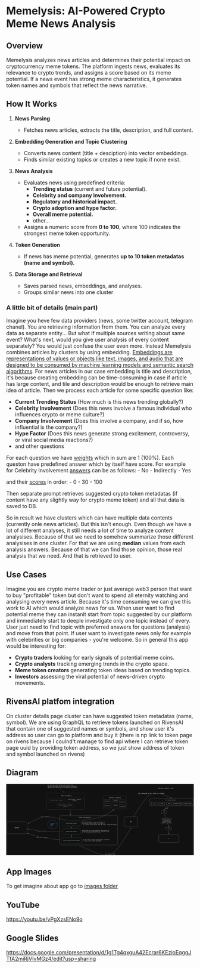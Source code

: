 # **Memelysis: AI-Powered Crypto Meme News Analysis**  

## **Overview**  

Memelysis analyzes news articles and determines their potential impact on cryptocurrency meme tokens. The platform ingests news, evaluates its relevance to crypto trends, and assigns a score based on its meme potential. If a news event has strong meme characteristics, it generates token names and symbols that reflect the news narrative.  

## **How It Works**  

1. **News Parsing**  
   - Fetches news articles, extracts the title, description, and full content.  

2. **Embedding Generation and Topic Clustering**  
   - Converts news content (title + desciption) into vector embeddings.  
   - Finds similar existing topics or creates a new topic if none exist.

3. **News Analysis**  
   - Evaluates news using predefined criteria:  
     - **Trending status** (current and future potential).  
     - **Celebrity and company involvement.**  
     - **Regulatory and historical impact.**  
     - **Crypto adoption and hype factor.**  
     - **Overall meme potential.**  
     - other...
   - Assigns a numeric score from **0 to 100**, where 100 indicates the strongest meme token opportunity.  

4. **Token Generation**  
   - If news has meme potential, generates **up to 10 token metadatas (name and symbol)**.  

5. **Data Storage and Retrieval**  
   - Saves parsed news, embeddings, and analyses.  
   - Groups similar news into one cluster

### A little bit of details (main part)

Imagine you heve few data providers (news, some twitter account, telegram chanel). You are retrieving information from them. You can analyze every data as separate entity... But what if multiple sources writing about same event? What's next, would you give user analysis of every content separately? You would just сonfuse the user even more. Instead Memelysis combines articles by clusters by using embedding. [Embeddings are representations of values or objects like text, images, and audio that are designed to be consumed by machine learning models and semantic search algorithms](https://www.cloudflare.com/en-gb/learning/ai/what-are-embeddings/). For news articles in our case embedding is title and description, it's because creating embedding can be time-consuming in case if article has large content, and tile and description would be enough to retrieve main idea of article. Then we process each article for some specific question like:

- **Current Trending Status** (How much is this news trending globally?)
- **Celebrity Involvement** (Does this news involve a famous individual who influences crypto or meme culture?)
- **Company Involvement** (Does this involve a company, and if so, how influential is the company?)
- **Hype Factor** (Does this news generate strong excitement, controversy, or viral social media reactions?)
- and other questions

For each question we have [weights](https://github.com/tarasnurko/memelysis/blob/8d42d308ea6f6568e8d70aca4a5d5aa9f3fc0168/server/src/analysis.ts#L5-L15) which in sum are 1 (100%). Each queston have predefined answer which by itself have score. For example for Celebrity Involvement [answers](https://github.com/tarasnurko/memelysis/blob/8d42d308ea6f6568e8d70aca4a5d5aa9f3fc0168/server/src/modules/drizzle/drizzle.types.ts#L9-L73) can be as follows:
    - No
    - Indirectly
    - Yes

and their [scores](https://github.com/tarasnurko/memelysis/blob/8d42d308ea6f6568e8d70aca4a5d5aa9f3fc0168/server/src/analysis.ts#L17-L81) in order:
    - 0
    - 30
    - 100

Then separate prompt retrieves suggested crypto token metadatas (if content have any slightly way for crypto meme token) and all that data is saved to DB.

So in result we have clusters which can have multiple data contents (currently onle news articles). But this isn't enough. Even though we have a lot of different analyses, it still needs a lot of time to analyze content analysises. Because of that we need to somehow summarize those different analysises in one cluster. For that we are using **median** values from each analysis answers. Because of that we can find those opinion, those real analysis that we need. And that is retrieved to user.

## **Use Cases**  

Imagine you are crypto meme trader or just average web3 person that want to buy "profitable" token but don't want to spend all eternity watching and analysing every news article. Because it's time consuming we can give this work to AI which would analyze news for us. When user want to find potential meme they can instanlt start from topic suggested by our platform and immediately start to deeple investigate only one topic instead of every. User just need to find topic with preferred answers for questions (analysis) and move from that point. If user want to investigate news only for example with celebrities or big companies - you're welcome. So in general this app would be interesting for:

- **Crypto traders** looking for early signals of potential meme coins.  
- **Crypto analysts** tracking emerging trends in the crypto space.  
- **Meme token creators** generating token ideas based on trending topics.  
- **Investors** assessing the viral potential of news-driven crypto movements.  

## RivensAI platfom integration

On cluster details page cluster can have suggested token metadatas (name, symbol). We are using GraphQL to retrieve tokens launched on RivensAI that contain one of suggested names or symbols, and show user it's address so user can go to platform and buy it (there is np link to token page on rivens because I coulnd't manage to find api where I can retrieve token page uuid by providing token address, so we just show address of token and symbol launched on rivens)

## Diagram

![Diagram.png](https://raw.githubusercontent.com/tarasnurko/memelysis/main/Diagram.png)

## App Images

To get imagine about app go to [images folder](https://github.com/tarasnurko/memelysis/tree/main/images)

## YouTube 

https://youtu.be/vPgXzsENo9o

## Google Slides

https://docs.google.com/presentation/d/1g1Tg4qxguA42Ecrar6KEzjoEqggJTfA2miRjVIvMGz4/edit?usp=sharing